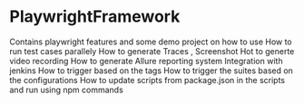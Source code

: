 # PlaywrightFramework
Contains playwright features and some demo project on how to use 
How to run test cases parallely
How to generate Traces , Screenshot
Hot to generte video recording
How to generate Allure reporting system
Integration with jenkins
How to trigger based on the tags
How to trigger the suites based on the configurations
How to update scripts from package.json in the scripts and run using npm commands
